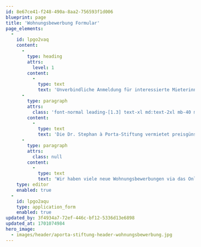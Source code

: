 ```yaml
---
id: 8e67ce41-f248-490a-8aa2-756593f1d006
blueprint: page
title: 'Wohnungsbewerbung Formular'
page_elements:
  -
    id: lpgo2vaq
    content:
      -
        type: heading
        attrs:
          level: 1
        content:
          -
            type: text
            text: 'Unverbindliche Anmeldung für interessierte Mieterinnen und Mieter'
      -
        type: paragraph
        attrs:
          class: 'font-normal leading-[1.3] text-xl md:text-2xl mb-40 md:mb-60'
        content:
          -
            type: text
            text: 'Die Dr. Stephan à Porta-Stiftung vermietet preisgünstige Wohnungen in der Stadt Zürich. In diesen Wohnungen sollen Menschen mit finanziell begrenzten Möglichkeiten leben können. Wir bitten Sie um Verständnis, dass nicht alle Bewerbungen berücksichtigt werden können und dass der Prozess bis zum Bezug einer freien Wohnung meist viel Geduld erfordert.'
      -
        type: paragraph
        attrs:
          class: null
        content:
          -
            type: text
            text: 'Wir haben viele neue Wohnungsbewerbungen via das Online-Formular auf dieser Seite erhalten. Da die Dr. Stephan à Porta-Stiftung nur über eine beschränkte Anzahl freier Wohnungen verfügt, haben wir den Bewerbungsprozess für den Moment eingestellt. Bewerbungen via E-Mail, Telefon oder Briefpost können wir leider nicht berücksichtigen.'
    type: editor
    enabled: true
  -
    id: lpgo2aqu
    type: application_form
    enabled: true
updated_by: 3f4934a7-72ef-446c-bf12-5336d13e6898
updated_at: 1701074984
hero_image:
  - images/header/aporta-stiftung-header-wohnungsbewerbung.jpg
---
```


